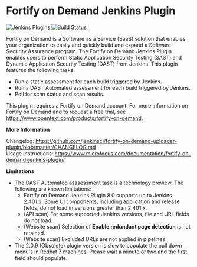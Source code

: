 # Fortify on Demand Jenkins Plugin

[![Jenkins Plugins](https://img.shields.io/jenkins/plugin/v/fortify-on-demand-uploader.svg)](https://plugins.jenkins.io/fortify-on-demand-uploader/)
[![Build Status](https://ci.jenkins.io/buildStatus/icon?job=plugins/fortify-on-demand-uploader-plugin/master)](https://ci.jenkins.io/job/plugins/job/fortify-on-demand-uploader-plugin/job/master)

Fortify on Demand is a Software as a Service (SaaS) solution that enables your organization to easily and quickly build and expand a Software Security Assurance program. The Fortify on Demand Jenkins Plugin enables users to perform Static Application Security Testing (SAST) and Dynamic Applicaton Security Testing (DAST) from Jenkins. This plugin features the following tasks:

* Run a static assessment for each build triggered by Jenkins.
* Run a DAST Automated assessment for each build triggered by Jenkins.
* Poll for scan status and scan results.

This plugin requires a Fortify on Demand account. For more information on Fortify on Demand and to request a free trial, see https://www.opentext.com/products/fortify-on-demand.

**More Information**

Changelog: https://github.com/jenkinsci/fortify-on-demand-uploader-plugin/blob/master/CHANGELOG.md  
Usage instructions: https://www.microfocus.com/documentation/fortify-on-demand-jenkins-plugin/

**Limitations**
- The DAST Automated asssessment task is a technology preview. The following are known limitations:
	- Fortify on Demand Jenkins Plugin 8.0 supports up to Jenkins 2.401.x. Some UI components, including application and release fields, do not load in versions greater than 2.401.x.
	- (API scan) For some supported Jenkins versions, file and URL fields do not load.
	- (Website scan) Selection of **Enable redundant page detection** is not retained.
	- (Website scan) Excluded URLs are not applied in pipelines.
- The 2.0.9 (Obsolete) plugin version is slow to populate the pull down menu's in Redhat 7 machines.  Please wait a minute or two and the first field should populate.
